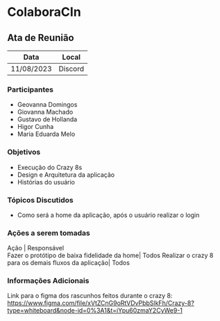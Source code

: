 # ColaboraCIn


## Ata de Reunião

Data         | Local
------------ | -------------
11/08/2023   | Discord

### Participantes
* Geovanna Domingos
* Giovanna Machado
* Gustavo de Hollanda
* Higor Cunha
* Maria Eduarda Melo

### Objetivos
* Execução do Crazy 8s
* Design e Arquitetura da aplicação
* Histórias do usuário


### Tópicos Discutidos
* Como será a home da aplicação, após o usuário realizar o login

### Ações a serem tomadas
Ação         | Responsável   
Fazer o protótipo de baixa fidelidade da home| Todos
Realizar o crazy 8 para os demais fluxos da aplicação| Todos


### Informações Adicionais
Link para o figma dos rascunhos feitos durante o crazy 8: https://www.figma.com/file/xVtZCnG9oRtVDvPbbSlkFh/Crazy-8?type=whiteboard&node-id=0%3A1&t=iYpu60zmaY2CyWe9-1

